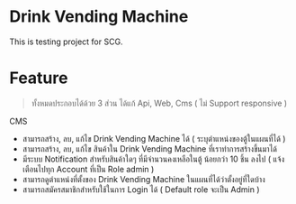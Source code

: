 # Drink Vending Machine
This is testing project for SCG.

# Feature
> ทั้งหมดประกอบได้ด้วย 3 ส่วน ได้แก้ Api, Web, Cms ( ไม่ Support responsive )

CMS
* สามารถสร้าง, ลบ, แก้ไข Drink Vending Machine ได้ ( ระบุตำแหน่งของตู้ในแผนที่ได้ )
* สามารถสร้าง, ลบ, แก้ไข สินค้าใน Drink Vending Machine ที่เราทำการสร้างขึ้นมาได้
* มีระบบ Notification สำหรับสินค้าใดๆ ที่มีจำนวนคงเหลือในตู้ น้อยกว่า 10 ชิ้น ลงไป ( แจ้งเตือนไปทุก Account ที่เป็น Role admin )
* สามารถดูตำแหน่งที่ตั้งของ Drink Vending Machine ในแผนที่ได้ว่าตั้งอยู่ที่ใดบ้าง
* สามารถสมัครสมาชิกสำหรับใช้ในการ Login ได้ ( Default role จะเป็น Admin )
